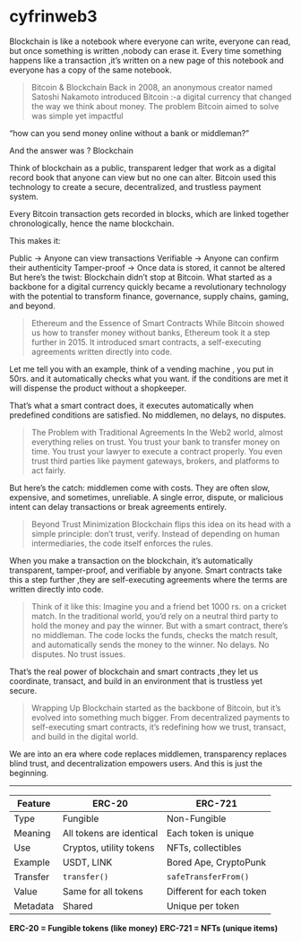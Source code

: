 # cyfrinweb3
Blockchain is like a notebook where everyone can write, everyone can read, but once something is written ,nobody can erase it. Every time something happens like a transaction ,it’s written on a new page of this notebook and everyone has a copy of the same notebook.

>Bitcoin & Blockchain
Back in 2008, an anonymous creator named Satoshi Nakamoto introduced Bitcoin :-a digital currency that changed the way we think about money. The problem Bitcoin aimed to solve was simple yet impactful

“how can you send money online without a bank or middleman?”

And the answer was ? Blockchain

Think of blockchain as a public, transparent ledger that work as a digital record book that anyone can view but no one can alter. Bitcoin used this technology to create a secure, decentralized, and trustless payment system.

Every Bitcoin transaction gets recorded in blocks, which are linked together chronologically, hence the name blockchain.

This makes it:

Public → Anyone can view transactions
Verifiable → Anyone can confirm their authenticity
Tamper-proof → Once data is stored, it cannot be altered
But here’s the twist: Blockchain didn’t stop at Bitcoin. What started as a backbone for a digital currency quickly became a revolutionary technology with the potential to transform finance, governance, supply chains, gaming, and beyond.

>Ethereum and the Essence of Smart Contracts
While Bitcoin showed us how to transfer money without banks, Ethereum took it a step further in 2015. It introduced smart contracts, a self-executing agreements written directly into code.

Let me tell you with an example, think of a vending machine , you put in 50rs. and it automatically checks what you want. if the conditions are met it will dispense the product without a shopkeeper.

That’s what a smart contract does, it executes automatically when predefined conditions are satisfied. No middlemen, no delays, no disputes.

>The Problem with Traditional Agreements
In the Web2 world, almost everything relies on trust. You trust your bank to transfer money on time. You trust your lawyer to execute a contract properly. You even trust third parties like payment gateways, brokers, and platforms to act fairly.

But here’s the catch: middlemen come with costs. They are often slow, expensive, and sometimes, unreliable. A single error, dispute, or malicious intent can delay transactions or break agreements entirely.

>Beyond Trust Minimization
Blockchain flips this idea on its head with a simple principle: don’t trust, verify. Instead of depending on human intermediaries, the code itself enforces the rules.

When you make a transaction on the blockchain, it’s automatically transparent, tamper-proof, and verifiable by anyone. Smart contracts take this a step further ,they are self-executing agreements where the terms are written directly into code.

>Think of it like this:
Imagine you and a friend bet 1000 rs. on a cricket match. In the traditional world, you’d rely on a neutral third party to hold the money and pay the winner. But with a smart contract, there’s no middleman. The code locks the funds, checks the match result, and automatically sends the money to the winner. No delays. No disputes. No trust issues.

That’s the real power of blockchain and smart contracts ,they let us coordinate, transact, and build in an environment that is trustless yet secure.

>Wrapping Up
Blockchain started as the backbone of Bitcoin, but it’s evolved into something much bigger. From decentralized payments to self-executing smart contracts, it’s redefining how we trust, transact, and build in the digital world.

We are into an era where code replaces middlemen, transparency replaces blind trust, and decentralization empowers users. And this is just the beginning.



---------------------------------------------------------------------------------

| Feature  | **ERC-20**               | **ERC-721**              |
| -------- | ------------------------ | ------------------------ |
| Type     | Fungible                 | Non-Fungible             |
| Meaning  | All tokens are identical | Each token is unique     |
| Use      | Cryptos, utility tokens  | NFTs, collectibles       |
| Example  | USDT, LINK               | Bored Ape, CryptoPunk    |
| Transfer | `transfer()`             | `safeTransferFrom()`     |
| Value    | Same for all tokens      | Different for each token |
| Metadata | Shared                   | Unique per token         |

 **ERC-20 = Fungible tokens (like money)**
 **ERC-721 = NFTs (unique items)**



